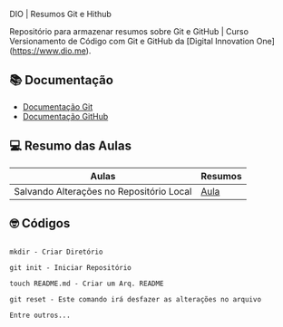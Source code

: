 
DIO | Resumos Git e Hithub

Repositório para armazenar resumos sobre Git e GitHub | Curso Versionamento de Código com Git e GitHub da [Digital Innovation One] (https://www.dio.me).

## 📚 Documentação
- [Documentação Git](https://git-scm.com/docs/git/pt_BR)
- [Documentação GitHub](https://docs.github.com/)

## 💻 Resumo das Aulas

|Aulas | Resumos |
|------|---------|
|Salvando Alterações no Repositório Local | [Aula](https://web.dio.me/course/versionamento-de-codigo-com-git-e-github/learning/599dd3dd-d189-474f-a55c-22f37b4472da?back=/track/desenvolvimento-backend-com-kotlin&tab=undefined&moduleId=undefined) |

## 🤓 Códigos

```

mkdir - Criar Diretório

```
```
git init - Iniciar Repositório

```
``` 
touch README.md - Criar um Arq. README

```

```
git reset - Este comando irá desfazer as alterações no arquivo
```
```
Entre outros...

```
